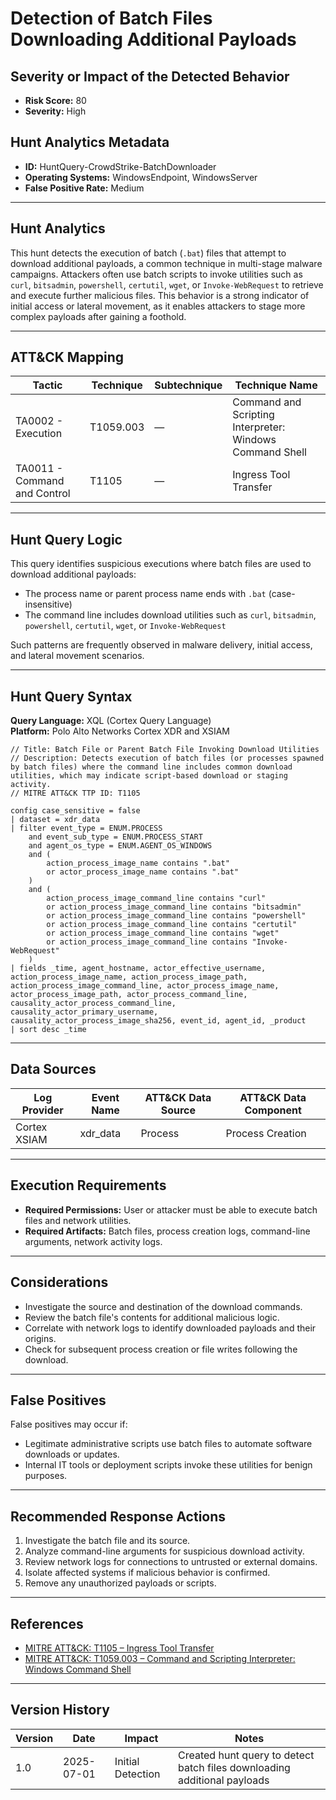 # Detection of Batch Files Downloading Additional Payloads

## Severity or Impact of the Detected Behavior
- **Risk Score:** 80
- **Severity:** High

## Hunt Analytics Metadata

- **ID:** HuntQuery-CrowdStrike-BatchDownloader
- **Operating Systems:** WindowsEndpoint, WindowsServer
- **False Positive Rate:** Medium

---

## Hunt Analytics

This hunt detects the execution of batch (`.bat`) files that attempt to download additional payloads, a common technique in multi-stage malware campaigns. Attackers often use batch scripts to invoke utilities such as `curl`, `bitsadmin`, `powershell`, `certutil`, `wget`, or `Invoke-WebRequest` to retrieve and execute further malicious files. This behavior is a strong indicator of initial access or lateral movement, as it enables attackers to stage more complex payloads after gaining a foothold.

---

## ATT&CK Mapping

| Tactic                        | Technique   | Subtechnique | Technique Name                                         |
|------------------------------|-------------|--------------|--------------------------------------------------------|
| TA0002 - Execution           | T1059.003   | —            | Command and Scripting Interpreter: Windows Command Shell |
| TA0011 - Command and Control | T1105       | —            | Ingress Tool Transfer                                  |

---

## Hunt Query Logic

This query identifies suspicious executions where batch files are used to download additional payloads:

- The process name or parent process name ends with `.bat` (case-insensitive)
- The command line includes download utilities such as `curl`, `bitsadmin`, `powershell`, `certutil`, `wget`, or `Invoke-WebRequest`

Such patterns are frequently observed in malware delivery, initial access, and lateral movement scenarios.

---

## Hunt Query Syntax

**Query Language:** XQL (Cortex Query Language)  
**Platform:** Polo Alto Networks Cortex XDR and XSIAM

```xql
// Title: Batch File or Parent Batch File Invoking Download Utilities
// Description: Detects execution of batch files (or processes spawned by batch files) where the command line includes common download utilities, which may indicate script-based download or staging activity.
// MITRE ATT&CK TTP ID: T1105

config case_sensitive = false 
| dataset = xdr_data 
| filter event_type = ENUM.PROCESS 
    and event_sub_type = ENUM.PROCESS_START 
    and agent_os_type = ENUM.AGENT_OS_WINDOWS
    and (
        action_process_image_name contains ".bat"
        or actor_process_image_name contains ".bat"
    )
    and (
        action_process_image_command_line contains "curl"
        or action_process_image_command_line contains "bitsadmin"
        or action_process_image_command_line contains "powershell"
        or action_process_image_command_line contains "certutil"
        or action_process_image_command_line contains "wget"
        or action_process_image_command_line contains "Invoke-WebRequest"
    )
| fields _time, agent_hostname, actor_effective_username, action_process_image_name, action_process_image_path, action_process_image_command_line, actor_process_image_name, actor_process_image_path, actor_process_command_line, causality_actor_process_command_line, causality_actor_primary_username, causality_actor_process_image_sha256, event_id, agent_id, _product
| sort desc _time 
```

---

## Data Sources

| Log Provider | Event Name       | ATT&CK Data Source  | ATT&CK Data Component  |
|--------------|------------------|---------------------|------------------------|
| Cortex XSIAM|    xdr_data       | Process             | Process Creation       |

---

## Execution Requirements

- **Required Permissions:** User or attacker must be able to execute batch files and network utilities.
- **Required Artifacts:** Batch files, process creation logs, command-line arguments, network activity logs.

---

## Considerations

- Investigate the source and destination of the download commands.
- Review the batch file's contents for additional malicious logic.
- Correlate with network logs to identify downloaded payloads and their origins.
- Check for subsequent process creation or file writes following the download.

---

## False Positives

False positives may occur if:

- Legitimate administrative scripts use batch files to automate software downloads or updates.
- Internal IT tools or deployment scripts invoke these utilities for benign purposes.

---

## Recommended Response Actions

1. Investigate the batch file and its source.
2. Analyze command-line arguments for suspicious download activity.
3. Review network logs for connections to untrusted or external domains.
4. Isolate affected systems if malicious behavior is confirmed.
5. Remove any unauthorized payloads or scripts.

---

## References

- [MITRE ATT&CK: T1105 – Ingress Tool Transfer](https://attack.mitre.org/techniques/T1105/)
- [MITRE ATT&CK: T1059.003 – Command and Scripting Interpreter: Windows Command Shell](https://attack.mitre.org/techniques/T1059/003/)

---

## Version History

| Version | Date       | Impact            | Notes                                                                                      |
|---------|------------|-------------------|--------------------------------------------------------------------------------------------|
| 1.0     | 2025-07-01 | Initial Detection | Created hunt query to detect batch files downloading additional payloads                    |
